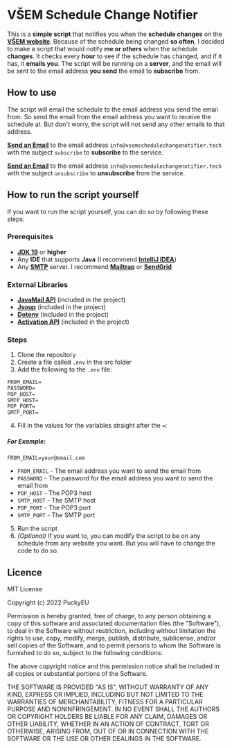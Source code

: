 # VŠEM Schedule Change Notifier
This is a **simple script** that notifies you when the **schedule changes** on the [**VŠEM website**](https://www.akademievsem.cz/).
Because of the schedule being changed **so often**, I decided to make a script that would notify **me or others** when the schedule **changes**.
It checks every **hour** to see if the schedule has changed, and if it has, it **emails you**.
The script will be running on a **server**, and the email will be sent to the email address **you send** the email to **subscribe** from.

## How to use
The script will email the schedule to the email address you send the email from. So send the email from the email address you want to receive the schedule at. But don't worry, the script will not send any other emails to that address.

[**Send an Email**](mailto:info@vsemschedulechangenotifier.tech) to the email address `info@vsemschedulechangenotifier.tech` with the subject `subscribe` to **subscribe** to the service.

[**Send an Email**](mailto:info@vsemschedulechangenotifier.tech) to the email address `info@vsemschedulechangenotifier.tech` with the subject `unsubscribe` to **unsubscribe** from the service.


## How to run the script yourself
If you want to run the script yourself, you can do so by following these steps:

### Prerequisites
- [**JDK 19**](https://www.oracle.com/java/technologies/downloads/#jdk19-linux) or **higher**
- Any **IDE** that supports **Java** (I recommend [**IntelliJ IDEA**](https://www.jetbrains.com/idea/download/))
- Any [**SMTP**](https://www.javatpoint.com/simple-mail-transfer-protocol) server. I recommend [**Mailtrap**](https://mailtrap.io/) or [**SendGrid**](https://sendgrid.com/)

### External Libraries
- [**JavaMail API**](https://javaee.github.io/javamail/) (included in the project)
- [**Jsoup**](https://jsoup.org/) (included in the project)
- [**Dotenv**](https://github.com/cdimascio/dotenv-java) (included in the project)
- [**Activation API**](https://www.oracle.com/java/technologies/java-beans-activation.html) (included in the project)

### Steps
1. Clone the repository
2. Create a file called `.env` in the src folder
3. Add the following to the `.env` file:
```dotenv
FROM_EMAIL=
PASSWORD=
POP_HOST=
SMTP_HOST=
POP_PORT=
SMTP_PORT=
```
4. Fill in the values for the variables straight after the `=`:
##### For Example:
```dotenv
FROM_EMAIL=your@email.com
```
- `FROM_EMAIL` - The email address you want to send the email from
- `PASSWORD` - The password for the email address you want to send the email from
- `POP_HOST` - The POP3 host
- `SMTP_HOST` - The SMTP host
- `POP_PORT` - The POP3 port
- `SMTP_PORT` - The SMTP port
5. Run the script
6. _(Optional)_ If you want to, you can modify the script to be on any schedule from any website you want. But you will have to change the code to do so.

## Licence
MIT License

Copyright (c) 2022 PuckyEU

Permission is hereby granted, free of charge, to any person obtaining a copy
of this software and associated documentation files (the "Software"), to deal
in the Software without restriction, including without limitation the rights
to use, copy, modify, merge, publish, distribute, sublicense, and/or sell
copies of the Software, and to permit persons to whom the Software is
furnished to do so, subject to the following conditions:

The above copyright notice and this permission notice shall be included in all
copies or substantial portions of the Software.

THE SOFTWARE IS PROVIDED "AS IS", WITHOUT WARRANTY OF ANY KIND, EXPRESS OR
IMPLIED, INCLUDING BUT NOT LIMITED TO THE WARRANTIES OF MERCHANTABILITY,
FITNESS FOR A PARTICULAR PURPOSE AND NONINFRINGEMENT. IN NO EVENT SHALL THE
AUTHORS OR COPYRIGHT HOLDERS BE LIABLE FOR ANY CLAIM, DAMAGES OR OTHER
LIABILITY, WHETHER IN AN ACTION OF CONTRACT, TORT OR OTHERWISE, ARISING FROM,
OUT OF OR IN CONNECTION WITH THE SOFTWARE OR THE USE OR OTHER DEALINGS IN THE
SOFTWARE.
